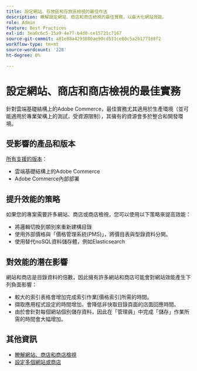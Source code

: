 ```yaml
---
title: 設定網站、存放區和存放區檢視的最佳作法
description: 瞭解設定網站、商店和商店檢視的最佳實務，以最大化網站效能。
role: Admin
feature: Best Practices
exl-id: 3ea0c6c5-15a9-4e77-b4d0-ce15721c7167
source-git-commit: a81e88a4293880ae90cd531ce60c5a2b177188f2
workflow-type: tm+mt
source-wordcount: '228'
ht-degree: 0%

---
```


# 設定網站、商店和商店檢視的最佳實務

針對雲端基礎結構上的Adobe Commerce，最佳實務尤其適用於生產環境（並可能適用於專業架構上的測試，受資源限制），其擁有的資源會多於整合和開發環境。

## 受影響的產品和版本

[所有支援的版本](../../../release/versions.md)：

- 雲端基礎結構上的Adobe Commerce
- Adobe Commerce內部部署

## 提升效能的策略

如果您的專案需要許多網站、商店或商店檢視，您可以使用以下策略來提高效能：

- 將邏輯切換到類別來重新建構目錄
- 使用外部價格與「價格管理系統(PMS)」，將價目表與型錄資料分開。
- 使用替代noSQL資料儲存體，例如Elasticsearch

## 對效能的潛在影響

網站和商店是目錄資料的倍數，因此擁有許多網站和商店可能會對網站效能產生下列負面影響：

- 較大的索引表格會增加完成索引作業[價格索引]所需的時間。
- 擷取應用程式設定的時間增加，會降低非快取目錄頁面的店面回應時間。
- 由於會針對每個網站個別儲存資料，因此在「管理員」中完成「儲存」作業所需的時間會大幅增加。


## 其他資訊

- [瞭解網站、商店和商店檢視](https://devdocs.magento.com/cloud/configure/configure-best-practices.html#sites)
- [設定多個網站或商店](https://devdocs.magento.com/cloud/project/project-multi-sites.html)
